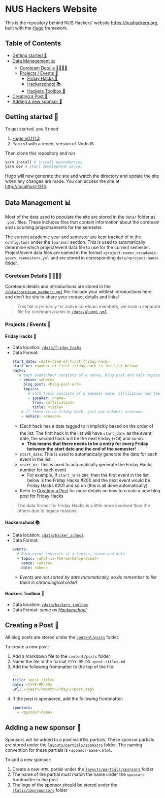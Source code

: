 # NUS Hackers Website

This is the repository behind NUS Hackers' website https://nushackers.org, built
with the [Hugo](https://gohugo.io/overview/introduction/) framework.

## Table of Contents

- [Getting started 🚀](#getting-started---)
- [Data Management 📊](#data-management---)
  - [Coreteam Details 🙋‍♂️🙋‍♀️](#coreteam-details-----------)
  - [Projects / Events 📅](#projects---events---)
    - [Friday Hacks 🎉](#friday-hacks---)
    - [Hackerschool 📚](#hackerschool---)
    - [Hackers Toolbox 🧰](#hackers-toolbox---)
- [Creating a Post 📝](#creating-a-post---)
- [Adding a new sponsor 🤝](#adding-a-new-sponsor---)

## Getting started 🚀

To get started, you'll need:

1. [Hugo v0.111.3](https://github.com/gohugoio/Hugo/releases)
2. Yarn v1 with a recent version of NodeJS

Then clone this repository and run

```bash
yarn install # install dependencies
yarn dev # start development server
```

Hugo will now generate the site and watch the directory and update the site when
any changes are made. You can access the site at <http://localhost:1313>.

## Data Management 📊

Most of the data used to populate the site are stored in the `data/` folder as
`.yaml` files. These includes files that contain information about the coreteam
and upcoming projects/events for the semester.

The current academic year and semester are kept tracked of in the `config.toml`
under the `[params]` section. This is used to automatically determine which
project/event data file to use for the current semester. Project/event data
files are named in the format `<project-name>_<academic-year>_<semester>.yml`
and are stored in corresponding `data/<project-name>` folder.

### Coreteam Details 🙋‍♂️🙋‍♀️

Coreteam details and introductions are stored in the
[`/data/coreteam_members.yml`](/data/coreteam_members.yml) file. Include your
wittiest introductions here and don't be shy to share your contact details and
links!

> This file is primarily for active coreteam members, we have a separate file
> for coreteam alumni in [`/data/alumni.yml`](/data/alumni.yml).

### Projects / Events 📅

#### Friday Hacks 🎉

- Data location: [`/data/friday_hacks`](/data/friday_hacks)
- Data Format:
  ```yaml
  start_date: <date-time-of-first-friday-hack>
  start_nr: <number-of-first-friday-hack-in-the-list-below>
  hacks:
     # each event/hack consists of a venue, blog post and talk topics
     - venue: <where>
       blog_post: <blog-post-url>
       topics:
         # each topic consists of a speaker name, affiliation and the title of the talk
         - speaker: <name>
           from: <affiliation>
           title: <title>
      # if there is no friday hack, just put nohack: <reason>
      - nohack: <reason>
  ```
  - ❗️Each hack has a date tagged to it implicitly based on the order of the
    list. The first hack in the list will have `start_date` as the event date,
    the second hack will be the next Friday (`+7d`) and so on.
    - **This means that there needs to be a entry for every Friday between the
      start date and the end of the semester!**
  - `start_date`: This is used to automatically generate the date for each event
    in the list.
  - `start_nr`: This is used to automatically generate the Friday Hacks number
    for each event
    - For example, if `start_nr` is `200`, then the first event in the list
      below is the Friday Hacks #200 and the next event would be Friday Hacks
      #201 and so on (this is all done automatically)
  - Refer to [Creating a Post](#creating-a-post-📝) for more details on how to
    create a new blog post for Friday Hacks

> The data format for Friday Hacks is a little more involved than the others due
> to legacy reasons

#### Hackerschool 📚

- Data location: [`/data/hacker_school`](/data/hacker_school)
- Data Format:
  ```yaml
  events:
    # Each event consists of a topics, venue and date
    - topic: <what-is-the-workshop-about>
      venue: <where>
      date: <when>
  ```
  - _Events are not sorted by date automatically, so do remember to list them in
    chronological order!_

#### Hackers Toolbox 🧰

- Data location: [`/data/hackers_toolbox`](/data/hackers_toolbox)
- Data Format: _same as [Hackerschool](#hackerschool-📚)_

## Creating a Post 📝

All blog posts are stored under the [`content/posts`](/content/post/) folder.

To create a new post:

1. Add a markdown file to the `content/posts` folder
2. Name the file in the format `YYYY-MM-DD-<post-title>.md`
3. Add the following frontmatter to the top of the file:
   ```yaml
   ---
   title: <post-title>
   date: <YYYY-MM-DD>
   url: /<year>/<month>/<day>/<post-tag>
   ```
4. If the post is sponsored, add the following frontmatter:
   ```yaml
   sponsors:
     - <sponsor-name>
   ```

## Adding a new sponsor 🤝

Sponsors will be added to a post via `HTML` partials. These sponsor partials are
stored under the [`layouts/partials/sponsors`](/layouts/partials/sponsors)
folder. The naming convention for these partials is `<sponsor-name>.html`.

To add a new sponsor:

1. Create a new `HTML` partial under the
   [`layouts/partials/sponsors`](/layouts/partials/sponsors/) folder
2. The name of the partial must match the name under the `sponsors` frontmatter
   in the post
3. The logo of the sponsor should be stored under the
   [`static/img/sponsors`](/static/img/sponsors/) folder
